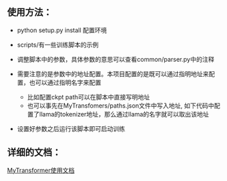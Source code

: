 ## 使用方法：

- python setup.py install 配置环境
- scripts/有一些训练脚本的示例
- 调整脚本中的参数，具体参数的意思可以查看common/parser.py中的注释
- 需要注意的是参数中的地址配置。本项目配置的是既可以通过指明地址来配置，也可以通过指明名字来配置
    - 比如配置ckpt path可以在脚本中直接写明地址
    - 也可以事先在MyTransfomers/paths.json文件中写入地址, 如下代码中配置了llama的tokenizer地址，那么通过llama的名字就可以取出该地址

- 设置好参数之后运行该脚本即可启动训练


## 详细的文档：
[MyTransformer使用文档](https://github.com/hhnqqq/MyTransformers/blob/main/MyTransformers%E9%A1%B9%E7%9B%AE%E4%BB%A3%E7%A0%81%E4%BD%BF%E7%94%A8%E6%96%87%E6%A1%A3.pdf)

